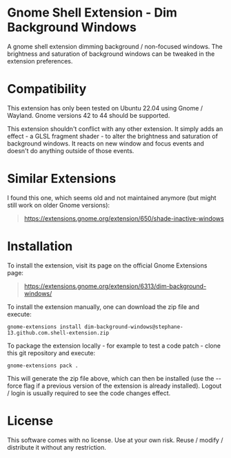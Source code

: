 # Gnome Shell Extension - Dim Background Windows
A gnome shell extension dimming background / non-focused windows.
The brightness and saturation of background windows can be tweaked in the extension preferences.

# Compatibility

This extension has only been tested on Ubuntu 22.04 using Gnome / Wayland.
Gnome versions 42 to 44 should be supported.

This extension shouldn't conflict with any other extension.
It simply adds an effect - a GLSL fragment shader - to alter the brightness and saturation of background windows.
It reacts on new window and focus events and doesn't do anything outside of those events.

# Similar Extensions

I found this one, which seems old and not maintained anymore (but might still work on older Gnome versions):
> https://extensions.gnome.org/extension/650/shade-inactive-windows

# Installation

To install the extension, visit its page on the official Gnome Extensions page:
> https://extensions.gnome.org/extension/6313/dim-background-windows/

To install the extension manually, one can download the zip file and execute:
```
gnome-extensions install dim-background-windows@stephane-13.github.com.shell-extension.zip
```

To package the extension locally - for example to test a code patch - clone this git repository and execute:
```
gnome-extensions pack .
```
This will generate the zip file above, which can then be installed (use the --force flag if a previous version of the extension is already installed).
Logout / login is usually required to see the code changes effect.

# License
This software comes with no license. Use at your own risk. Reuse / modify / distribute it without any restriction.

